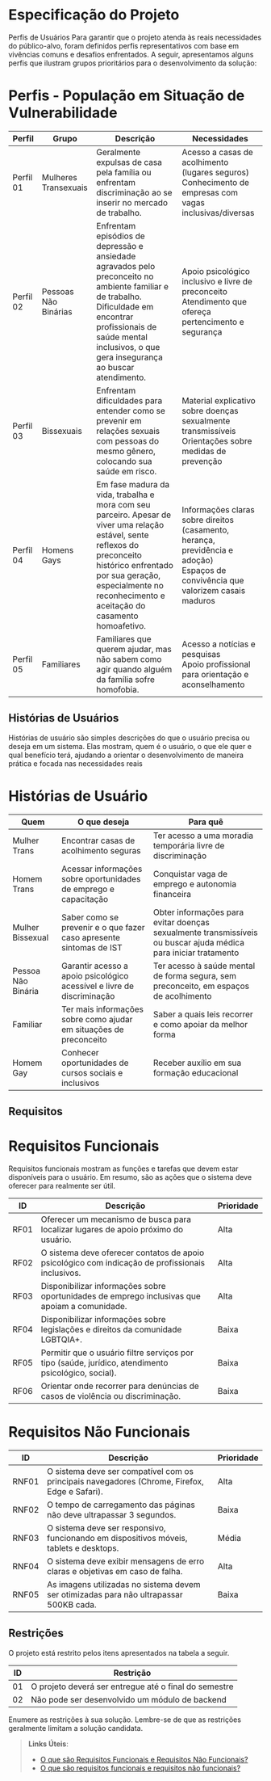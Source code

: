 # Especificação do Projeto 
Perfis de Usuários 
	Para garantir que o projeto atenda às reais necessidades do público-alvo, foram definidos perfis representativos com base em vivências comuns e desafios enfrentados. A seguir, apresentamos alguns perfis que ilustram grupos prioritários para o desenvolvimento da solução: 

 

# Perfis - População em Situação de Vulnerabilidade

| Perfil   | Grupo               | Descrição                                                                                                                                                                                                                         | Necessidades                                                                                                                        |
|----------|---------------------|-----------------------------------------------------------------------------------------------------------------------------------------------------------------------------------------------------------------------------------|-------------------------------------------------------------------------------------------------------------------------------------|
| Perfil 01| Mulheres Transexuais| Geralmente expulsas de casa pela família ou enfrentam discriminação ao se inserir no mercado de trabalho.                                                                                                                         |  Acesso a casas de acolhimento (lugares seguros) <br> Conhecimento de empresas com vagas inclusivas/diversas                     |
| Perfil 02| Pessoas Não Binárias| Enfrentam episódios de depressão e ansiedade agravados pelo preconceito no ambiente familiar e de trabalho. Dificuldade em encontrar profissionais de saúde mental inclusivos, o que gera insegurança ao buscar atendimento.      |  Apoio psicológico inclusivo e livre de preconceito <br>  Atendimento que ofereça pertencimento e segurança                        |
| Perfil 03| Bissexuais          | Enfrentam dificuldades para entender como se prevenir em relações sexuais com pessoas do mesmo gênero, colocando sua saúde em risco.                                                                                             |  Material explicativo sobre doenças sexualmente transmissíveis <br>  Orientações sobre medidas de prevenção                        |
| Perfil 04| Homens Gays         | Em fase madura da vida, trabalha e mora com seu parceiro. Apesar de viver uma relação estável, sente reflexos do preconceito histórico enfrentado por sua geração, especialmente no reconhecimento e aceitação do casamento homoafetivo. |  Informações claras sobre direitos (casamento, herança, previdência e adoção) <br>  Espaços de convivência que valorizem casais maduros |
| Perfil 05| Familiares          | Familiares que querem ajudar, mas não sabem como agir quando alguém da família sofre homofobia.                                                                                                                                   |  Acesso a notícias e pesquisas <br> Apoio profissional para orientação e aconselhamento                                           |



## Histórias de Usuários

Histórias de usuário são simples descrições do que o usuário precisa ou deseja em um sistema. Elas mostram, quem é o usuário, o que ele quer e qual benefício terá, ajudando a orientar o desenvolvimento de maneira prática e focada nas necessidades reais 

# Histórias de Usuário

| Quem               | O que deseja                                                                                     | Para quê                                                                                                                  |
|--------------------|--------------------------------------------------------------------------------------------------|---------------------------------------------------------------------------------------------------------------------------|
| Mulher Trans       | Encontrar casas de acolhimento seguras                                                           | Ter acesso a uma moradia temporária livre de discriminação                                                                |
| Homem Trans        | Acessar informações sobre oportunidades de emprego e capacitação                                 | Conquistar vaga de emprego e autonomia financeira                                                                         |
| Mulher Bissexual   | Saber como se prevenir e o que fazer caso apresente sintomas de IST                               | Obter informações para evitar doenças sexualmente transmissíveis ou buscar ajuda médica para iniciar tratamento           |
| Pessoa Não Binária | Garantir acesso a apoio psicológico acessível e livre de discriminação                           | Ter acesso à saúde mental de forma segura, sem preconceito, em espaços de acolhimento                                     |
| Familiar           | Ter mais informações sobre como ajudar em situações de preconceito                               | Saber a quais leis recorrer e como apoiar da melhor forma                                                                 |
| Homem Gay          | Conhecer oportunidades de cursos sociais e inclusivos                                            | Receber auxílio em sua formação educacional                                                                               |



## Requisitos

#  Requisitos Funcionais 
   Requisitos funcionais mostram as funções e tarefas que devem estar disponíveis para o usuário. Em resumo, são as ações que o sistema deve oferecer para realmente ser útil. 


| ID   | Descrição                                                                                      | Prioridade |
|------|------------------------------------------------------------------------------------------------|------------|
| RF01 | Oferecer um mecanismo de busca para localizar lugares de apoio próximo do usuário.             | Alta       |
| RF02 | O sistema deve oferecer contatos de apoio psicológico com indicação de profissionais inclusivos.| Alta       |
| RF03 | Disponibilizar informações sobre oportunidades de emprego inclusivas que apoiam a comunidade.  | Alta       |
| RF04 | Disponibilizar informações sobre legislações e direitos da comunidade LGBTQIA+.                 | Baixa      |
| RF05 | Permitir que o usuário filtre serviços por tipo (saúde, jurídico, atendimento psicológico, social). | Baixa  |
| RF06 | Orientar onde recorrer para denúncias de casos de violência ou discriminação.                   | Baixa      |



# Requisitos Não Funcionais

| ID    | Descrição                                                                                       | Prioridade |
|-------|-------------------------------------------------------------------------------------------------|------------|
| RNF01 | O sistema deve ser compatível com os principais navegadores (Chrome, Firefox, Edge e Safari).   | Alta       |
| RNF02 | O tempo de carregamento das páginas não deve ultrapassar 3 segundos.                            | Baixa      |
| RNF03 | O sistema deve ser responsivo, funcionando em dispositivos móveis, tablets e desktops.          | Média      |
| RNF04 | O sistema deve exibir mensagens de erro claras e objetivas em caso de falha.                    | Alta       |
| RNF05 | As imagens utilizadas no sistema devem ser otimizadas para não ultrapassar 500KB cada.          | Baixa      |


## Restrições

O projeto está restrito pelos itens apresentados na tabela a seguir.

|ID| Restrição                                             |
|--|-------------------------------------------------------|
|01| O projeto deverá ser entregue até o final do semestre |
|02| Não pode ser desenvolvido um módulo de backend        |


Enumere as restrições à sua solução. Lembre-se de que as restrições geralmente limitam a solução candidata.

> **Links Úteis**:
> - [O que são Requisitos Funcionais e Requisitos Não Funcionais?](https://codificar.com.br/requisitos-funcionais-nao-funcionais/)
> - [O que são requisitos funcionais e requisitos não funcionais?](https://analisederequisitos.com.br/requisitos-funcionais-e-requisitos-nao-funcionais-o-que-sao/)
